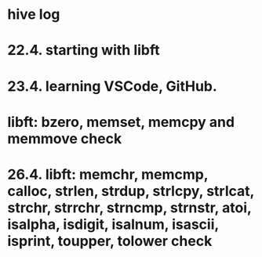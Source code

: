 # hive log
#
# 22.4.	starting with libft 
# 23.4.	learning VSCode, GitHub.
#		libft: bzero, memset, memcpy and memmove check
# 26.4.	libft: memchr, memcmp, calloc, strlen, strdup, strlcpy, strlcat, strchr, strrchr, strncmp, strnstr, atoi, isalpha, isdigit, isalnum, isascii, isprint, toupper, tolower check
